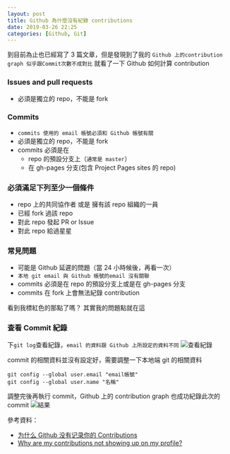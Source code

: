 ```yaml
---
layout: post
title: Github 為什麼沒有紀錄 contributions
date: 2019-03-26 22:25
categories: [Github, Git]
---
```


到目前為止也已經寫了 3 篇文章，但是發現到了我的 `Github 上的contribution graph 似乎跟Commit次數不成對比`
就看了一下 Github 如何計算 contribution

### Issues and pull requests

- 必須是獨立的 repo，不能是 fork

### Commits

- `commits 使用的 email 帳號必須和 Github 帳號有關`
- 必須是獨立的 repo，不能是 fork
- commits 必須是在
  - repo 的預設分支上（`通常是 master`）
  - 在 gh-pages 分支(包含 Project Pages sites 的 repo)

### 必須滿足下列至少一個條件

- repo 上的共同協作者 或是 擁有該 repo 組織的一員
- 已經 fork 過該 repo
- 對此 repo 發起 PR or Issue
- 對此 repo 給過星星

### 常見問題

- 可能是 Github 延遲的問題（當 24 小時候後，再看一次）
- `本地 git email 與 Github 帳號的email 沒有關聯`
- commits 必須是在 repo 的預設分支上或是在 gh-pages 分支
- commits 在 fork 上會無法紀錄 contribution

看到我標紅色的那點了嗎？ 其實我的問題點就在這

### 查看 Commit 紀錄

下`git log`查看紀錄，`email 的資料跟 Github 上所設定的資料不同`
![查看紀錄](https://i.imgur.com/feSRub6.png)

commit 的相關資料並沒有設定好，需要調整一下本地端 git 的相關資料

```
git config --global user.email "email帳號"
git config --global user.name "名稱"
```

調整完後再執行 commit，Github 上的 contribution graph 也成功紀錄此次的 commit
![結果](https://i.imgur.com/5FAo7MG.png)

參考資料：

- [为什么 Github 没有记录你的 Contributions](https://segmentfault.com/a/1190000004318632)
- [Why are my contributions not showing up on my profile?](https://help.github.com/en/articles/why-are-my-contributions-not-showing-up-on-my-profile)
